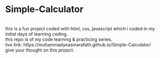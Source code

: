 # Simple-Calculator
<br>
this is a fun project coded with html, css, javascript which i coded in my initial days of learning coding.
<br>
this repo is of my code learning & practicing series.
<br>
live link: https://muhammadyeasinarafath.github.io/Simple-Calculator/
<br>
give your thought on this project.
